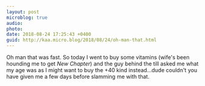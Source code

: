 ```yaml
---
layout: post
microblog: true
audio: 
photo: 
date: 2018-08-24 17:25:43 +0400
guid: http://kaa.micro.blog/2018/08/24/oh-man-that.html
---
```

Oh man that was fast. So today I went to buy some vitamins (wife's been hounding me to get _New Chapter_) and the guy behind the till asked me what my age was as I might want to buy the +40 kind instead...dude couldn't you have given me a few days before slamming me with that. 
